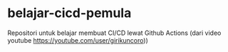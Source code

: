 # belajar-cicd-pemula



Repositori untuk belajar membuat CI/CD lewat Github Actions (dari video youtube https://youtube.com/user/girikuncoro))
